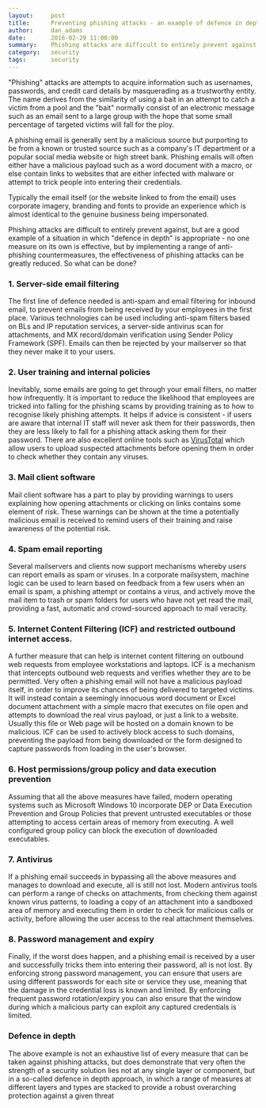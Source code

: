 ```yaml
---
layout:     post
title:      Preventing phishing attacks - an example of defence in depth
author:     dan_adams
date:       2016-02-29 11:00:00
summary:    Phishing attacks are difficult to entirely prevent against, but are a good example of a situation in which "defence in depth" is appropriate.
category:   security
tags:       security
---
```


"Phishing" attacks are attempts to acquire information such as usernames, passwords, and credit card details by masquerading as a trustworthy entity. The name derives from the similarity of using a bait in an attempt to catch a victim from a pool and the "bait" normally consist of an electronic message such as an email sent to a large group with the hope that some small percentage of targeted victims will fall for the ploy.

A phishing email is generally sent by a malicious source but purporting to be from a known or trusted source such as a company's IT department or a popular social media website or high street bank. Phishing emails will often either have a malicious payload such as a word document with a macro, or else contain links to websites that are either infected with malware or attempt to trick people into entering their credentials.

Typically the email itself (or the website linked to from the email) uses corporate imagery, branding and fonts to provide an experience which is almost identical to the genuine business being impersonated.

Phishing attacks are difficult to entirely prevent against, but are a good example of a situation in which "defence in depth" is appropriate - no one measure on its own is effective, but by implementing a range of anti-phishing countermeasures, the effectiveness of phishing attacks can be greatly reduced. So what can be done?

### 1. Server-side email filtering

The first line of defence needed is anti-spam and email filtering for inbound email, to prevent emails from being received by your employees in the first place. Various technologies can be used including anti-spam filters based on BLs and IP reputation services, a server-side antivirus scan for attachments, and MX record/domain verification using Sender Policy Framework (SPF). Emails can then be rejected by your mailserver so that they never make it to your users.

### 2. User training and internal policies

Inevitably, some emails are going to get through your email filters, no matter how infrequently. It is important to reduce the likelihood that employees are tricked into falling for the phishing scams by providing training as to how to recognise likely phishing attempts. It helps if advice is consistent - if users are aware that internal IT staff will never ask them for their passwords, then they are less likely to fall for a phishing attack asking them for their password. There are also excellent online tools such as [VirusTotal](https://www.virustotal.com/) which allow users to upload suspected attachments before opening them in order to check whether they contain any viruses.

### 3. Mail client software

Mail client software has a part to play by providing warnings to users explaining how opening attachments or clicking on links contains some element of risk. These warnings can be shown at the time a potentially malicious email is received to remind users of their training and raise awareness of the potential risk.

### 4. Spam email reporting

Several mailservers and clients now support mechanisms whereby users can report emails as spam or viruses. In a corporate mailsystem, machine logic can be used to learn based on feedback from a few users when an email is spam, a phishing attempt or contains a virus, and actively move the mail item to trash or spam folders for users who have not yet read the mail, providing a fast, automatic and crowd-sourced approach to mail veracity.

### 5. Internet Content Filtering (ICF) and restricted outbound internet access.

A further measure that can help is internet content filtering on outbound web requests from employee workstations and laptops. ICF is a mechanism that intercepts outbound web requests and verifies whether they are to be permitted. Very often a phishing email will not have a malicious payload itself, in order to improve its chances of being delivered to targeted victims. It will instead contain a seemingly innocuous word document or Excel document attachment with a simple macro that executes on file open and attempts to download the real virus payload, or just a link to a website. Usually this file or Web page will be hosted on a domain known to be malicious. ICF can be used to actively block access to such domains, preventing the payload from being downloaded or the form designed to capture passwords from loading in the user's browser.

### 6. Host permissions/group policy and data execution prevention

Assuming that all the above measures have failed, modern operating systems such as Microsoft Windows 10 incorporate DEP or Data Execution Prevention and Group Policies that prevent untrusted executables or those attempting to access certain areas of memory from executing. A well configured group policy can block the execution of downloaded executables.

### 7. Antivirus

If a phishing email succeeds in bypassing all the above measures and manages to download and execute, all is still not lost. Modern antivirus tools can perform a range of checks on attachments, from checking them against known virus patterns, to loading a copy of an attachment into a sandboxed area of memory and executing them in order to check for malicious calls or activity, before allowing the user access to the real attachment themselves.

### 8. Password management and expiry

Finally, if the worst does happen, and a phishing email is received by a user and successfully tricks them into entering their password, all is not lost. By enforcing strong password management, you can ensure that users are using different passwords for each site or service they use, meaning that the damage in the credential loss is known and limited. By enforcing frequent password rotation/expiry you can also ensure that the window during which a malicious party can exploit any captured credentials is limited.

### Defence in depth

The above example is not an exhaustive list of every measure that can be taken against phishing attacks, but does demonstrate that very often the strength of a security solution lies not at any single layer or component, but in a so-called defence in depth approach, in which a range of measures at different layers and types are stacked to provide a robust overarching protection against a given threat
